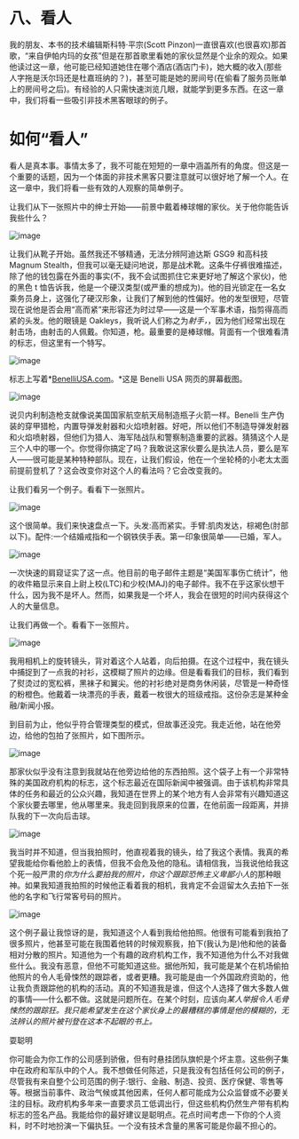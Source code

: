 # 八、看人

我的朋友、本书的技术编辑斯科特·平宗(Scott Pinzon)一直很喜欢(也很喜欢)那首歌，“来自伊帕内玛的女孩”但是在那首歌里看她的家伙显然是个业余的观众。如果他读过这一章，他可能已经知道她住在哪个酒店(酒店门卡)，她大概的收入(那些人字拖是沃尔玛还是杜嘉班纳的？)，甚至可能是她的房间号(在偷看了服务员账单上的房间号之后)。有经验的人只需快速浏览几眼，就能学到更多东西。在这一章中，我们将看一些吸引非技术黑客眼球的例子。

# 如何“看人”

看人是真本事。事情太多了，我不可能在短短的一章中涵盖所有的角度。但这是一个重要的话题，因为一个体面的非技术黑客只要注意就可以很好地了解一个人。在这一章中，我们将看一些有效的人观察的简单例子。

让我们从下一张照片中的绅士开始——前景中戴着棒球帽的家伙。关于他你能告诉我些什么？

![image](img/218-1.jpg)

让我们从靴子开始。虽然我还不够精通，无法分辨阿迪达斯 GSG9 和高科技 Magnum Stealth，但我可以毫无疑问地说，那是战术靴。这条牛仔裤很难描述，除了他的钱包露在外面的事实(不，我不会试图抓住它来更好地了解这个家伙)，他的黑色 t 恤告诉我，他是一个硬汉类型(或严重的想成为)。他的目光锁定在一名女乘务员身上，这强化了硬汉形象，让我们了解到他的性偏好。他的发型很短，尽管现在说他是否会用“高而紧”来形容还为时过早——这是一个军事术语，指剪得高而紧的头发。他的眼镜是 Oakleys，我听说人们称之为*射手，*，因为他们经常出现在射击场，由射击的人佩戴。你知道，枪。最重要的是棒球帽。背面有一个很难看清的标志，但这里有一个特写。

![image](img/219-1.jpg)

标志上写着*[BenelliUSA.com](http://BenelliUSA.com)。*这是 Benelli USA 网页的屏幕截图。

![image](img/220-1.jpg)

说贝内利制造枪支就像说美国国家航空航天局制造瓶子火箭一样。Benelli 生产伪装的穿甲猎枪，内置导弹发射器和火焰喷射器。好吧，所以他们不制造导弹发射器和火焰喷射器，但他们为猎人、海军陆战队和警察制造重要的武器。猜猜这个人是三个人中的哪一个。你觉得你搞定了吗？我敢说这家伙要么是执法人员，要么是军人——很可能是某种特种部队。现在，让我们假设，他在一个坐轮椅的小老太太面前提前登机了？这会改变你对这个人的看法吗？它会改变我的。

让我们看另一个例子。看看下一张照片。

![image](img/221-1.jpg)

这个很简单。我们来快速盘点一下。头发:高而紧实。手臂:肌肉发达，棕褐色(肘部以下)。配件:一个结婚戒指和一个钢铁侠手表。第一印象很简单——已婚，军人。

![image](img/221-2.jpg)

一次快速的肩窥证实了这一点。他目前的电子邮件主题是“美国军事伤亡统计”，他的收件箱显示来自上尉上校(LTC)和少校(MAJ)的电子邮件。我不在乎这家伙想干什么，因为我不是坏人。然而，如果我是一个坏人，我会在很短的时间内获得这个人的大量信息。

让我们再做一个。看看下一张照片。

![image](img/222-1.jpg)

我用相机上的旋转镜头，背对着这个人站着，向后拍摄。在这个过程中，我在镜头中捕捉到了一点我的衬衫，这模糊了照片的边缘。但是看看我们的目标，我们看到了熨烫过的宽松裤，黑袜子和翼尖。他的衬衫绝对是商务休闲装，尽管是一种奇怪的粉橙色。他戴着一块漂亮的手表，戴着一枚很大的班级戒指。这份杂志是某种金融/新闻小报。

到目前为止，他似乎符合管理类型的模式，但故事还没完。我走近他，站在他旁边，给他的包拍了张照片，如下图所示。

![image](img/223-1.jpg)

那家伙似乎没有注意到我就站在他旁边给他的东西拍照。这个袋子上有一个非常特殊的美国政府机构的标志，这个标志最近在国际新闻中被强调。由于该机构非常具体的任务和最近的公众兴趣，我知道在世界上的某个地方有人会非常有兴趣知道这个家伙要去哪里，他从哪里来。我走回到我原来的位置，在他前面一段距离，并排队我的下一次向后击球。

![image](img/223-2.jpg)

我当时并不知道，但当我拍照时，他直视着我的镜头，给了我这个表情。我真的希望我能给你看他脸上的表情，但我不会危及他的隐私。请相信我，当我说他给我这个死一般严肃的*你为什么要拍我的照片，你这个跟踪恐怖主义卑鄙小人*的那种眼神。如果我知道我拍照的时候他正看着我的相机，我肯定不会逗留太久去拍下一张他的名字和飞行常客号码的照片。

![image](img/224-1.jpg)

这个例子最让我惊讶的是，我知道这个人看到我给他拍照。他很有可能看到我拍了很多照片，他甚至可能在我围着他转的时候观察我，拍下(我认为是)他和他的装备相对分散的照片。知道他为一个有趣的政府机构工作，我不知道他为什么不对我做些什么。我没有恶意，但他不可能知道这些。据他所知，我可能是某个在机场偷拍他照片的令人毛骨悚然的跟踪者，或者更糟。我可能是由一个外国政府资助的，他让我负责跟踪他的机构的活动。真的不知道我是谁，但这个人选择了做大多数人做的事情——什么都不做。这就是问题所在。在某个时刻，应该向*某人举报令人毛骨悚然的跟踪狂。我只能希望发生在这个家伙身上的最糟糕的事情是他的模糊的，无法辨认的照片被刊登在这本不起眼的书上。*

耍聪明

你可能会为你工作的公司感到骄傲，但有时悬挂团队旗帜是个坏主意。这些例子集中在政府和军队中的个人。我不想做任何陈述，只是我没有包括任何公司的例子，尽管我有来自整个公司范围的例子:银行、金融、制造、投资、医疗保健、零售等等。根据当前事件、政治气候或其他因素，任何人都可能成为公众监督或不必要关注的目标。政府机构多年来一直要求员工低调出行，但这些机构仍然生产带有机构标志的签名产品。我能给你的最好建议是聪明点。花点时间考虑一下你的个人资料，时不时地扮演一下偏执狂。一个没有技术含量的黑客可能是你最不担心的。